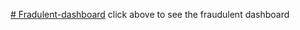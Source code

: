 [# Fradulent-dashboard](https://public.tableau.com/views/Book2_17153260404210/Dashboard1?:language=en-US&:sid=&:redirect=auth&:display_count=n&:origin=viz_share_link)
click above to see the fraudulent dashboard
